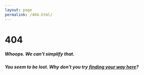 ```yaml
---
layout: page
permalink: /404.html/
---
```


# 404

##### Whoops. We can't simplify that. 

##### You seem to be lost. Why don't you try [finding your way here](./archive.html)?
